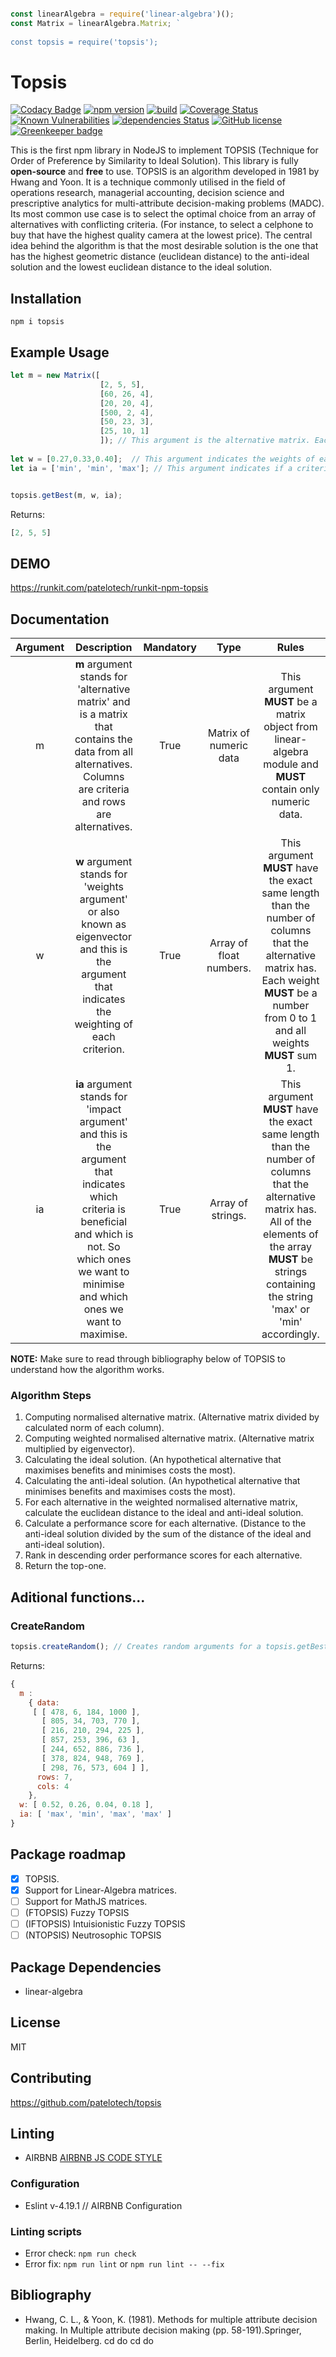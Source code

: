 ```javascript

const linearAlgebra = require('linear-algebra')();
const Matrix = linearAlgebra.Matrix; `
	
const topsis = require('topsis');

```

# Topsis
[![Codacy Badge](https://api.codacy.com/project/badge/Grade/76980eb6d7fc488c917cb7cb0b638fd8)](https://app.codacy.com/app/patelotech/topsis?utm_source=github.com&utm_medium=referral&utm_content=patelotech/topsis&utm_campaign=Badge_Grade_Dashboard)
[![npm version](https://badge.fury.io/js/recht.svg)](https://badge.fury.io/js/recht)
[![build](https://travis-ci.org/patelotech/topsis.svg?branch=master)](https://travis-ci.org/patelotech/topsis)
[![Coverage Status](https://coveralls.io/repos/github/patelotech/topsis/badge.svg?branch=master)](https://coveralls.io/github/patelotech/topsis?branch=master)
[![Known Vulnerabilities](https://snyk.io/test/github/patelotech/topsis/badge.svg?targetFile=package.json)](https://snyk.io/test/github/patelotech/topsis?targetFile=package.json)
[![dependencies Status](https://david-dm.org/patelotech/topsis/status.svg)](https://david-dm.org/patelotech/topsis)
[![GitHub license](https://img.shields.io/badge/license-MIT-blue.svg)](https://raw.githubusercontent.com/dashersw/recht/master/LICENSE) [![Greenkeeper badge](https://badges.greenkeeper.io/patelotech/topsis.svg)](https://greenkeeper.io/)

This is the first npm library in NodeJS to implement TOPSIS (Technique for Order of Preference by Similarity to Ideal Solution). This library is fully **open-source** and **free** to use. TOPSIS is an algorithm developed in 1981 by Hwang and Yoon.
It is a technique commonly utilised in the field of operations research, managerial accounting, decision science and prescriptive analytics for multi-attribute decision-making problems (MADC).
Its most common use case is to select the optimal choice from an array of alternatives with conflicting criteria. (For instance, to select a celphone to buy that have the highest quality camera at the lowest price).
The central idea behind the algorithm is that the most desirable solution is the one that has the highest geometric distance (euclidean distance) to the anti-ideal solution and the lowest euclidean distance to the ideal solution.

## Installation

` npm i topsis `

## Example Usage

```javascript
let m = new Matrix([
                    [2, 5, 5], 
                    [60, 26, 4], 
                    [20, 20, 4],  
                    [500, 2, 4], 
                    [50, 23, 3], 
                    [25, 10, 1]
                    ]); // This argument is the alternative matrix. Each row is an alternative and each column is a criterion.
                    
let w = [0.27,0.33,0.40];  // This argument indicates the weights of each criteria.
let ia = ['min', 'min', 'max']; // This argument indicates if a criterion is beneficial or not.


topsis.getBest(m, w, ia);
```

Returns:
```javascript
[2, 5, 5]
```

## DEMO

<https://runkit.com/patelotech/runkit-npm-topsis>

## Documentation

| Argument      | Description                                                                                                                                                                                               | Mandatory  | Type                    |  Rules                                                                                                                                                                                                                 |
|:-------------:|:---------------------------------------------------------------------------------------------------------------------------------------------------------------------------------------------------------:|:----------:|:-----------------------:|:----------------------------------------------------------------------------------------------------------------------------------------------------------------------------------------------------------------------:|
| m             | **m** argument stands for 'alternative matrix' and is a matrix that contains the data from all alternatives. Columns are criteria and rows are alternatives.                                              | True       | Matrix of numeric data  | This argument **MUST** be a matrix object from linear-algebra module and **MUST** contain only numeric data.                                                                                                           | 
| w             | **w** argument stands for 'weights argument' or also known as eigenvector and this is the argument that indicates the weighting of each criterion.                                                        | True       | Array of float numbers. | This argument **MUST** have the exact same length than the number of columns that the alternative matrix has. Each weight **MUST** be a number from 0 to 1 and all weights **MUST** sum 1.                             |
| ia            | **ia** argument stands for 'impact argument' and this is the argument that indicates which criteria is beneficial and which is not. So which ones we want to minimise and which ones we want to maximise. | True       | Array of strings.       | This argument **MUST**  have the exact same length than the number of columns that the alternative matrix has. All of the elements of the array **MUST** be strings containing the string 'max' or 'min' accordingly.  |
 
**NOTE:** Make sure to read through bibliography below of TOPSIS to understand how the algorithm works.

### Algorithm Steps

1.  Computing normalised alternative matrix. (Alternative matrix divided by calculated norm of each column).
2.  Computing weighted normalised alternative matrix. (Alternative matrix multiplied by eigenvector).
3.  Calculating the ideal solution. (An hypothetical alternative that maximises benefits and minimises costs the most).
4.  Calculating the anti-ideal solution. (An hypothetical alternative that minimises benefits and maximises costs the most).
5.  For each alternative in the weighted normalised alternative matrix, calculate the euclidean distance to the ideal and anti-ideal solution.
6.  Calculate a performance score for each alternative. (Distance to the anti-ideal solution divided by the sum of the distance of the ideal and anti-ideal solution).
7.  Rank in descending order performance scores for each alternative.
8.  Return the top-one.

## Aditional functions...

### CreateRandom
```javascript
topsis.createRandom(); // Creates random arguments for a topsis.getBest function.

```

Returns:
```javascript
{ 
  m : 
    { data:
     [ [ 478, 6, 184, 1000 ],
       [ 805, 34, 703, 770 ],
       [ 216, 210, 294, 225 ],
       [ 857, 253, 396, 63 ],
       [ 244, 652, 886, 736 ],
       [ 378, 824, 948, 769 ],
       [ 298, 76, 573, 604 ] ],
      rows: 7,
      cols: 4 
    },
  w: [ 0.52, 0.26, 0.04, 0.18 ],
  ia: [ 'max', 'min', 'max', 'max' ]
}
```

## Package roadmap

-   [x] TOPSIS.
-   [x] Support for Linear-Algebra matrices. 
-   [ ] Support for MathJS matrices.
-   [ ] (FTOPSIS) Fuzzy TOPSIS
-   [ ] (IFTOPSIS) Intuisionistic Fuzzy TOPSIS
-   [ ] (NTOPSIS) Neutrosophic TOPSIS

## Package Dependencies

-   linear-algebra

## License

MIT

## Contributing

<https://github.com/patelotech/topsis>

## Linting

-   AIRBNB
[AIRBNB JS CODE STYLE](https://dev.mysql.com/doc/ "AIRBNB JS CODE STYLE")

### Configuration

-   Eslint v-4.19.1 // AIRBNB Configuration

### Linting scripts

-   Error check: `npm run check`
-   Error fix:  `npm run lint` or `npm run lint -- --fix`

## Bibliography

-   Hwang, C. L., & Yoon, K. (1981). Methods for multiple attribute decision making. In Multiple attribute decision making (pp. 58-191).Springer, Berlin, Heidelberg.
cd do
cd do